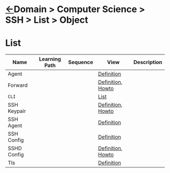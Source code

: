 <head><link rel="stylesheet" href="../../../md.css"/><script src="../../../md.js"></script></head>



[//]: #(Reference)
[Repo_Readme]:       ../README.md
[Agent_Whatis]:      ../whatis/agent_whatis.md
[Forward_Whatis]:    ../whatis/forward_whatis.md
[Forward_Howto]:     ../howto/forward_howto.md
[Ssh_Howto]:         ../howto/ssh_howto.md
[Cli_List]:          ../list/cli_list.md
[SshAdd_Howto]:      ../howto/sshadd_howto.md
[SshAgent_Whatis]:   ../whatis/sshagent_whatis.md
[SshKeygen_Whatis]:  ../whatis/sshkeygen_whatis.md
[SshKeygen_Howto]:   ../howto/sshkeygen_howto.md
[SshKeypair_Whatis]: ../whatis/sshkeypair_whatis.md
[SshKeypair_Howto]:  ../howto/sshkeypair_howto.md
[SshCopyId_Whatis]:  ../whatis/sshcopyid_whatis.md
[SshConfig_Whatis]:  ../whatis/sshconfig_whatis.md
[SshdConfig_Whatis]: ../whatis/sshdconfig_whatis.md
[SshdConfig_Howto]:  ../howto/sshdconfig_howto.md
[Other_Howto]:       ../howto/other_howto.md
[Tls_Whatis]:        ../whatis/tls_whatis.md
[SshKeypair_Whatis]: ../whatis/keypair_whatis.md

# [&larr;][Repo_Readme]Domain > Computer Science > SSH > List > Object
# List
|Name|Learning Path|Sequence|View|Description|
|-|-|-|-|-|
|Agent|||[Definition][Agent_Whatis]|
|Forward|||[Definition][Forward_Whatis], [Howto][Forward_Howto]|
|`CLI`|||[List][Cli_List]|
|SSH Keypair|||[Definition][SshKeypair_Whatis], [Howto][SshKeypair_Howto]|
|SSH Agent|||[Definition][SshAgent_Whatis]|
|SSH Config|||[Definition][SshConfig_Whatis]|
|SSHD Config|||[Definition][SshdConfig_Whatis], [Howto][SshdConfig_Howto]|
|Tls|||[Definition][Tls_Whatis]|
<br>
